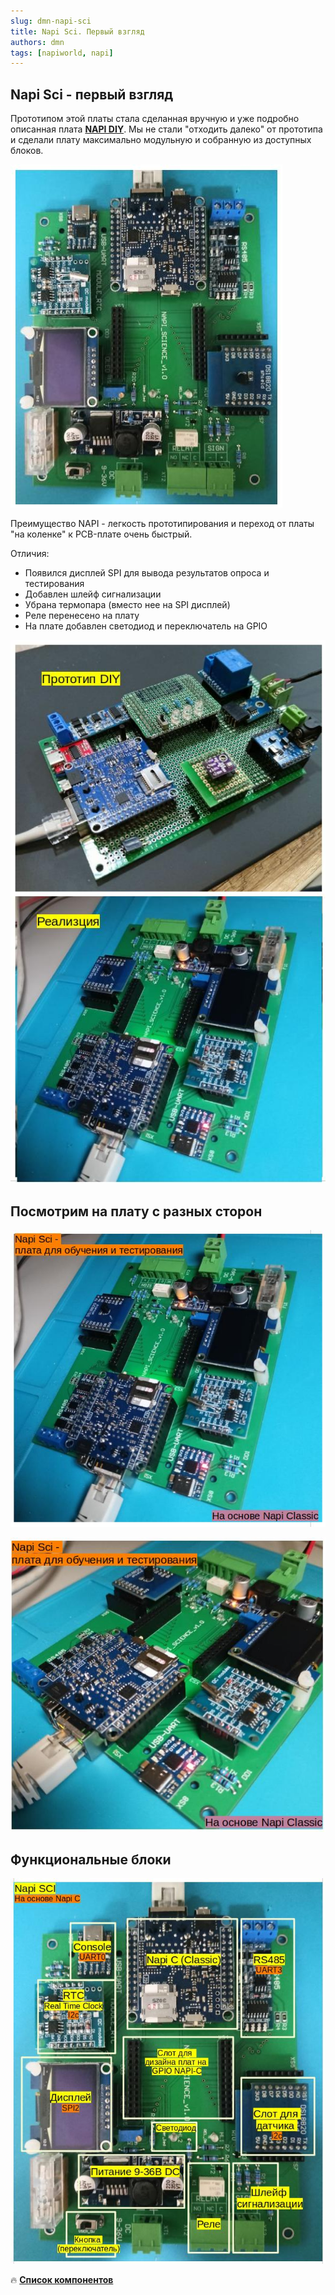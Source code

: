 ```yaml
---
slug: dmn-napi-sci
title: Napi Sci. Первый взгляд
authors: dmn
tags: [napiworld, napi]
---
```



## Napi Sci - первый взгляд

Прототипом этой платы стала сделанная вручную и уже
подробно описанная плата **[NAPI DIY](/software/learn/napi-diy-part1/)**. Мы не стали "отходить далеко"
от прототипа и сделали плату максимально модульную и собранную из
доступных блоков.

![Плата Napi Sci первый взгляд](img/napisci0.jpg)

Преимущество NAPI - легкость прототипирования и переход
от платы "на коленке" к PCB-плате очень быстрый.

<!--truncate-->

Отличия:
- Появился дисплей SPI для вывода результатов опроса и тестирования
- Добавлен шлейф сигнализации
- Убрана термопара (вместо нее на SPI дисплей)
- Реле перенесено на плату
- На плате добавлен светодиод и переключатель на GPIO

![Сравнение прототипа и релиза](img/prototype-vs-release.jpg)


## Посмотрим на плату с разных сторон

![Плата Napi Sci вид сверху](img/napisci1.jpg)

![Плата Napi Sci вид снизу](img/napisci2.jpg)

## Функциональные блоки

![Функциональные блоки Napi Sci](img/napisci-blocks.jpg)

:fire: **[Список компонентов](/blog/dmn-napi-sci-list/)**
